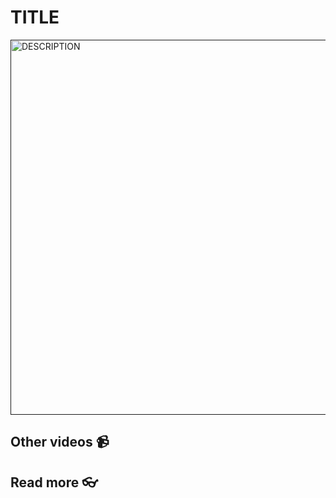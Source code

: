 # TITLE

<a href="" target="_blank">
  <img src="https://github.com/kokchun/assets/blob/main/FOLDER_NAME/.png?raw=true" alt="DESCRIPTION" width="600">
</a>



## Other videos 📹

## Read more 👓
